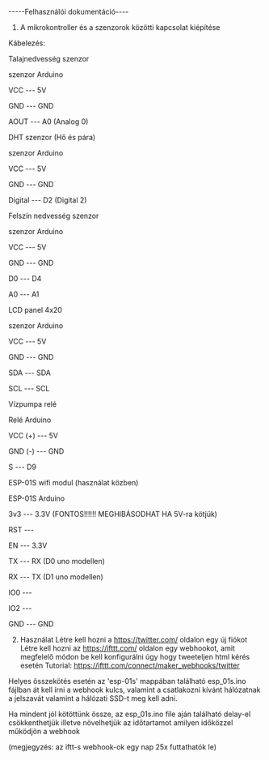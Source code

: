 -----Felhasználói dokumentáció----

1) A mikrokontroller és a szenzorok közötti kapcsolat kiépítése

Kábelezés:

Talajnedvesség szenzor

szenzor		Arduino

VCC	---	5V

GND	---	GND

AOUT	---	A0 (Analog 0)








DHT szenzor (Hő és pára)

szenzor		Arduino

VCC	---	5V

GND	---	GND

Digital	---	D2 (Digital 2)








Felszín nedvesség szenzor

szenzor		Arduino

VCC	---	5V

GND	---	GND

D0	---	D4

A0	---	A1








LCD panel 4x20

szenzor		Arduino

VCC	---	5V

GND	---	GND

SDA	---	SDA

SCL	---	SCL









Vízpumpa relé

Relé		Arduino

VCC (+)	---	5V

GND (-)	---	GND

S	---	D9








ESP-01S wifi modul (használat közben)

ESP-01S		Arduino

3v3	---	3.3V	(FONTOS!!!!!! MEGHIBÁSODHAT HA 5V-ra kötjük)

RST	---	

EN	---	3.3V

TX	---	RX (D0 uno modellen)

RX	---	TX (D1 uno modellen)

IO0	---	

IO2	---	

GND	---	GND










2) Használat
Létre kell hozni a https://twitter.com/ oldalon egy új fiókot
Létre kell hozni az https://ifttt.com/ oldalon egy webhookot, amit megfelelő módon be kell konfigurálni úgy hogy tweeteljen html kérés esetén
Tutorial: https://ifttt.com/connect/maker_webhooks/twitter

Helyes összekötés esetén az 'esp-01s' mappában található esp_01s.ino fájlban át kell írni
a webhook kulcs, valamint a csatlakozni kívánt hálózatnak a jelszavát valamint a hálózati SSD-t meg kell adni.

Ha mindent jól kötöttünk össze, az esp_01s.ino file aján található delay-el csökkenthetjük illetve növelhetjük az időtartamot amilyen időközzel működjön a webhook

(megjegyzés: az iftt-s webhook-ok egy nap 25x futtathatók le)
